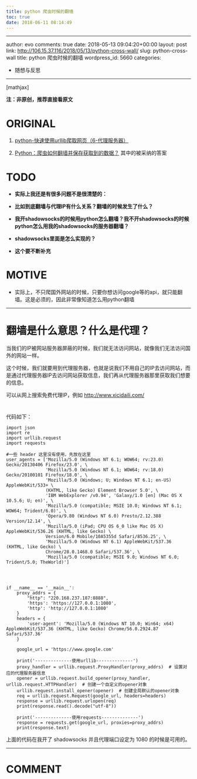 ```yaml
---
title: python 爬虫时候的翻墙
toc: true
date: 2018-06-11 08:14:49
---
```

---
author: evo
comments: true
date: 2018-05-13 09:04:20+00:00
layout: post
link: http://106.15.37.116/2018/05/13/python-cross-wall/
slug: python-cross-wall
title: python 爬虫时候的翻墙
wordpress_id: 5660
categories:
- 随想与反思
---

<!-- more -->

[mathjax]

**注：非原创，推荐直接看原文**


# ORIGINAL





 	
  1. [python-快速使用urllib爬取网页（6-代理服务器）](https://blog.csdn.net/qq_38262266/article/details/78883760)

 	
  2. [Python：爬虫如何翻墙并保存获取到的数据？](https://segmentfault.com/q/1010000008986220/a-1020000012102139) 其中的被采纳的答案




# TODO





 	
  * **实际上我还是有很多问题不是很清楚的：**

 	
  * **比如到底翻墙与代理IP有什么关系？翻墙的时候发生了什么？**

 	
  * **我开shadowsocks的时候用python怎么翻墙？我不开shadowsocks的时候python怎么用我的shadowsocks的服务器翻墙？**

 	
  * **shadowsocks里面是怎么实现的？**

 	
  * **这个要不断补充**




# MOTIVE





 	
  * 实际上，不只爬国外网站的时候，只要你想访问google等的api，就只能翻墙。这是必须的，因此非常像知道怎么用python翻墙





* * *






# 




# 翻墙是什么意思？什么是代理？


当我们的IP被网站服务器屏蔽的时候，我们就无法访问网站，就像我们无法访问国外的网站一样。

这个时候，我们就要用到代理服务器，也就是说我们不用自己的IP去访问网站，而是通过代理服务器IP去访问网站获取信息，我们再从代理服务器那里获取我们想要的信息。

可以从网上搜索免费代理IP，例如 http://www.xicidaili.com/


# 




代码如下：

    
    import json
    import re
    import urllib.request
    import requests
    
    #一些 header 这里没有使用，先放在这里
    user_agents = ['Mozilla/5.0 (Windows NT 6.1; WOW64; rv:23.0) Gecko/20130406 Firefox/23.0', \
                   'Mozilla/5.0 (Windows NT 6.1; WOW64; rv:18.0) Gecko/20100101 Firefox/18.0', \
                   'Mozilla/5.0 (Windows; U; Windows NT 6.1; en-US) AppleWebKit/533+ \
                   (KHTML, like Gecko) Element Browser 5.0', \
                   'IBM WebExplorer /v0.94', 'Galaxy/1.0 [en] (Mac OS X 10.5.6; U; en)', \
                   'Mozilla/5.0 (compatible; MSIE 10.0; Windows NT 6.1; WOW64; Trident/6.0)', \
                   'Opera/9.80 (Windows NT 6.0) Presto/2.12.388 Version/12.14', \
                   'Mozilla/5.0 (iPad; CPU OS 6_0 like Mac OS X) AppleWebKit/536.26 (KHTML, like Gecko) \
                   Version/6.0 Mobile/10A5355d Safari/8536.25', \
                   'Mozilla/5.0 (Windows NT 6.1) AppleWebKit/537.36 (KHTML, like Gecko) \
                   Chrome/28.0.1468.0 Safari/537.36', \
                   'Mozilla/5.0 (compatible; MSIE 9.0; Windows NT 6.0; Trident/5.0; TheWorld)']
    
    
    
    
    if __name__ == '__main__':
        proxy_addrs = {
            "http": "220.168.237.187:8888",
            'https': 'https://127.0.0.1:1080',
            'http': 'http://127.0.0.1:1080'
        }
        headers = {
            'user-agent': 'Mozilla/5.0 (Windows NT 10.0; Win64; x64) AppleWebKit/537.36 (KHTML, like Gecko) Chrome/56.0.2924.87 Safari/537.36'
        }
    
        google_url = 'https://www.google.com'
    
        print('--------------使用urllib--------------')
        proxy_handler = urllib.request.ProxyHandler(proxy_addrs)  # 设置对应的代理服务器信息
        opener = urllib.request.build_opener(proxy_handler, urllib.request.HTTPHandler)  # 创建一个自定义的opener对象
        urllib.request.install_opener(opener)  # 创建全局默认的opener对象
        req = urllib.request.Request(google_url, headers=headers)
        response = urllib.request.urlopen(req)
        print(response.read().decode("utf-8"))
    
        print('--------------使用requests--------------')
        response = requests.get(google_url, proxies=proxy_addrs)
        print(response.text)




上面的代码在我开了 shadowsocks 并且代理端口设定为 1080 的时候是可用的。















* * *





# COMMENT




